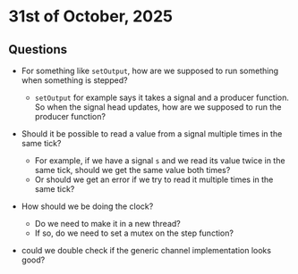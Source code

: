 # 31st of October, 2025

## Questions

- For something like `setOutput`, how are we supposed to run something when something is stepped?
  - `setOutput` for example says it takes a signal and a producer function. So when the signal head updates, how are we supposed to run the producer function?
- Should it be possible to read a value from a signal multiple times in the same tick?
  - For example, if we have a signal `s` and we read its value twice in the same tick, should we get the same value both times?
  - Or should we get an error if we try to read it multiple times in the same tick?
- How should we be doing the clock?
  - Do we need to make it in a new thread?
  - If so, do we need to set a mutex on the step function?

- could we double check if the generic channel implementation looks good?
